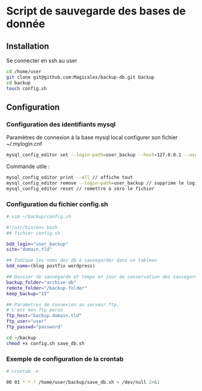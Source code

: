 # Script de sauvegarde des bases de donnée

## Installation

Se connecter en ssh au user
```bash
cd /home/user
git clone git@github.com:Magicalex/backup-db.git backup
cd backup
touch config.sh
```

## Configuration

### Configuration des identifiants mysql

Paramètres de connexion à la base mysql local
configurer son fichier ~/.mylogin.cnf

```bash
mysql_config_editor set --login-path=user_backup --host=127.0.0.1 --user=root --password
```
Commande utile :
```bash
mysql_config_editor print --all // affiche tout
mysql_config_editor remove --login-path=user_backup // supprime le login user_backup
mysql_config_editor reset // remettre à zéro le fichier
```

### Configuration du fichier config.sh

```bash
# vim ~/backup/config.sh

#!/usr/bin/env bash
## fichier config.sh

bdd_login="user_backup"
site="domain.tld"

## Indique les noms des db à sauvegarder dans un tableau
bdd_name=(blog postfix wordpress)

## Dossier de sauvegarde et temps en jour de conservation des sauvegardes
backup_folder="archive-db"
remote_folder="/backup-folder"
keep_backup="15"

## Parametres de connexion au serveur ftp.
# c'est mon ftp perso
ftp_host="backup.domain.tld"
ftp_user="user"
ftp_passwd="password"
```

```bash
cd ~/backup
chmod +x config.sh save_db.sh
```

### Exemple de configuration de la crontab

```bash
# crontab -e

00 01 * * * /home/user/backup/save_db.sh > /dev/null 2>&1
```
